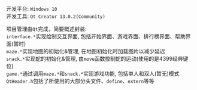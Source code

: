开发平台: `Windows 10`
<br>开发工具: `Qt Creator 13.0.2(Community)`

项目管理由`Qt`完成，简要概述封装:
<br>`interface.*`实现绘制交互界面, 包括开始界面、游戏界面、排行榜界面、帮助界面(暂时)
<br>`maze.*`实现地图的初始化&管理, 在地图初始化时加载图片以减少延迟
<br>`snack.*`实现蛇的初始化&管理, 由`move`函数控制蛇的运动(使用的是4399经典键位)
<br>`game.*`通过调用`maze.*`和`snack.*`实现游戏功能, 包括单人和双人(暂无)模式
<br>`QtHeader.h`包括了所使用的大部分头文件、`define`、`extern`等等
